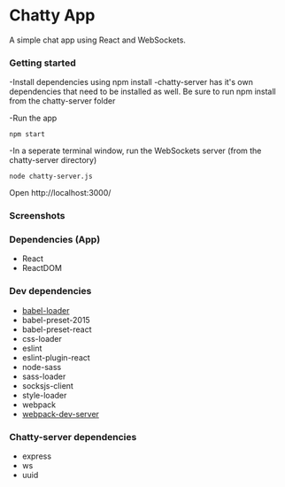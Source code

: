 # Chatty App

A simple chat app using React and WebSockets.

### Getting started

-Install dependencies using npm install
  -chatty-server has it's own dependencies that need to be installed as well. Be sure to run npm install from the chatty-server folder

-Run the app
```
npm start
```

-In a seperate terminal window, run the WebSockets server (from the chatty-server directory)
```
node chatty-server.js
```

Open http://localhost:3000/


### Screenshots



### Dependencies (App)

* React
* ReactDOM

### Dev dependencies
* [babel-loader](https://github.com/babel/babel-loader)
* babel-preset-2015
* babel-preset-react
* css-loader
* eslint
* eslint-plugin-react
* node-sass
* sass-loader
* socksjs-client
* style-loader
* webpack
* [webpack-dev-server](https://github.com/webpack/webpack-dev-server)

### Chatty-server dependencies

* express
* ws
* uuid

